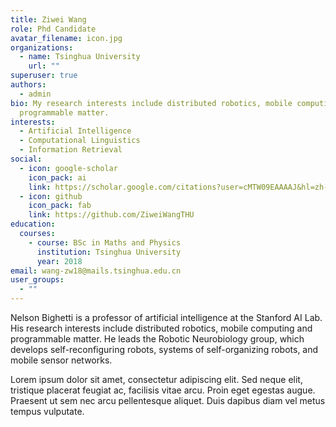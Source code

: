 ```yaml
---
title: Ziwei Wang
role: Phd Candidate
avatar_filename: icon.jpg
organizations:
  - name: Tsinghua University
    url: ""
superuser: true
authors:
  - admin
bio: My research interests include distributed robotics, mobile computing and
  programmable matter.
interests:
  - Artificial Intelligence
  - Computational Linguistics
  - Information Retrieval
social:
  - icon: google-scholar
    icon_pack: ai
    link: https://scholar.google.com/citations?user=cMTW09EAAAAJ&hl=zh-CN
  - icon: github
    icon_pack: fab
    link: https://github.com/ZiweiWangTHU
education:
  courses:
    - course: BSc in Maths and Physics
      institution: Tsinghua University
      year: 2018
email: wang-zw18@mails.tsinghua.edu.cn
user_groups:
  - ""
---
```


Nelson Bighetti is a professor of artificial intelligence at the Stanford AI Lab. His research interests include distributed robotics, mobile computing and programmable matter. He leads the Robotic Neurobiology group, which develops self-reconfiguring robots, systems of self-organizing robots, and mobile sensor networks.

Lorem ipsum dolor sit amet, consectetur adipiscing elit. Sed neque elit, tristique placerat feugiat ac, facilisis vitae arcu. Proin eget egestas augue. Praesent ut sem nec arcu pellentesque aliquet. Duis dapibus diam vel metus tempus vulputate.
